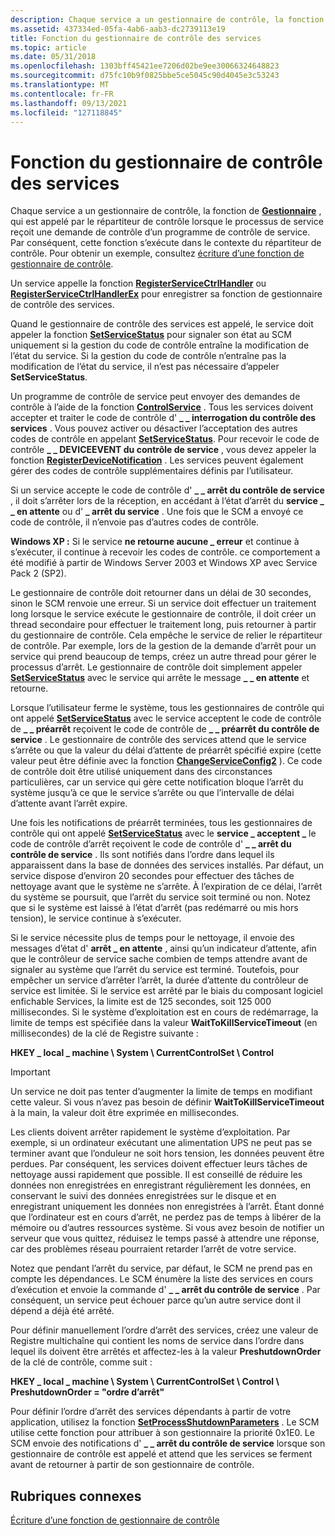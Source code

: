 ```yaml
---
description: Chaque service a un gestionnaire de contrôle, la fonction de gestionnaire, qui est appelé par le répartiteur de contrôle lorsque le processus de service reçoit une demande de contrôle d’un programme de contrôle de service.
ms.assetid: 437334ed-05fa-4ab6-aab3-dc2739113e19
title: Fonction du gestionnaire de contrôle des services
ms.topic: article
ms.date: 05/31/2018
ms.openlocfilehash: 1303bff45421ee7206d02be9ee30066324648823
ms.sourcegitcommit: d75fc10b9f0825bbe5ce5045c90d4045e3c53243
ms.translationtype: MT
ms.contentlocale: fr-FR
ms.lasthandoff: 09/13/2021
ms.locfileid: "127118845"
---
```

# <a name="service-control-handler-function"></a>Fonction du gestionnaire de contrôle des services

Chaque service a un gestionnaire de contrôle, la fonction de [**Gestionnaire**](/windows/desktop/api/Winsvc/nc-winsvc-lphandler_function) , qui est appelé par le répartiteur de contrôle lorsque le processus de service reçoit une demande de contrôle d’un programme de contrôle de service. Par conséquent, cette fonction s’exécute dans le contexte du répartiteur de contrôle. Pour obtenir un exemple, consultez [écriture d’une fonction de gestionnaire de contrôle](writing-a-control-handler-function.md).

Un service appelle la fonction [**RegisterServiceCtrlHandler**](/windows/desktop/api/Winsvc/nf-winsvc-registerservicectrlhandlera) ou [**RegisterServiceCtrlHandlerEx**](/windows/desktop/api/Winsvc/nf-winsvc-registerservicectrlhandlerexa) pour enregistrer sa fonction de gestionnaire de contrôle des services.

Quand le gestionnaire de contrôle des services est appelé, le service doit appeler la fonction [**SetServiceStatus**](/windows/desktop/api/Winsvc/nf-winsvc-setservicestatus) pour signaler son état au SCM uniquement si la gestion du code de contrôle entraîne la modification de l’état du service. Si la gestion du code de contrôle n’entraîne pas la modification de l’état du service, il n’est pas nécessaire d’appeler **SetServiceStatus**.

Un programme de contrôle de service peut envoyer des demandes de contrôle à l’aide de la fonction [**ControlService**](/windows/desktop/api/Winsvc/nf-winsvc-controlservice) . Tous les services doivent accepter et traiter le code de contrôle d' **\_ \_ interrogation du contrôle des services** . Vous pouvez activer ou désactiver l’acceptation des autres codes de contrôle en appelant [**SetServiceStatus**](/windows/desktop/api/Winsvc/nf-winsvc-setservicestatus). Pour recevoir le code de contrôle **\_ \_ DEVICEEVENT du contrôle de service** , vous devez appeler la fonction [**RegisterDeviceNotification**](/windows/desktop/api/winuser/nf-winuser-registerdevicenotificationa) . Les services peuvent également gérer des codes de contrôle supplémentaires définis par l’utilisateur.

Si un service accepte le code de contrôle d' **\_ \_ arrêt du contrôle de service** , il doit s’arrêter lors de la réception, en accédant à l’état d’arrêt du **service \_ \_ en attente** ou d' **\_ arrêt du service** . Une fois que le SCM a envoyé ce code de contrôle, il n’envoie pas d’autres codes de contrôle.

**Windows XP :** Si le service **ne retourne aucune \_ erreur** et continue à s’exécuter, il continue à recevoir les codes de contrôle. ce comportement a été modifié à partir de Windows Server 2003 et Windows XP avec Service Pack 2 (SP2).

Le gestionnaire de contrôle doit retourner dans un délai de 30 secondes, sinon le SCM renvoie une erreur. Si un service doit effectuer un traitement long lorsque le service exécute le gestionnaire de contrôle, il doit créer un thread secondaire pour effectuer le traitement long, puis retourner à partir du gestionnaire de contrôle. Cela empêche le service de relier le répartiteur de contrôle. Par exemple, lors de la gestion de la demande d’arrêt pour un service qui prend beaucoup de temps, créez un autre thread pour gérer le processus d’arrêt. Le gestionnaire de contrôle doit simplement appeler [**SetServiceStatus**](/windows/desktop/api/Winsvc/nf-winsvc-setservicestatus) avec le service qui arrête le message **\_ \_ en attente** et retourne.

Lorsque l’utilisateur ferme le système, tous les gestionnaires de contrôle qui ont appelé [**SetServiceStatus**](/windows/desktop/api/Winsvc/nf-winsvc-setservicestatus) avec le service acceptent le code de contrôle de **\_ \_ préarrêt** reçoivent le code de contrôle de **\_ \_ préarrêt du contrôle de service** . Le gestionnaire de contrôle des services attend que le service s’arrête ou que la valeur du délai d’attente de préarrêt spécifié expire (cette valeur peut être définie avec la fonction [**ChangeServiceConfig2**](/windows/desktop/api/Winsvc/nf-winsvc-changeserviceconfig2a) ). Ce code de contrôle doit être utilisé uniquement dans des circonstances particulières, car un service qui gère cette notification bloque l’arrêt du système jusqu’à ce que le service s’arrête ou que l’intervalle de délai d’attente avant l’arrêt expire.

Une fois les notifications de préarrêt terminées, tous les gestionnaires de contrôle qui ont appelé [**SetServiceStatus**](/windows/desktop/api/Winsvc/nf-winsvc-setservicestatus) avec le **service \_ acceptent \_** le code de contrôle d’arrêt reçoivent le code de contrôle d' **\_ \_ arrêt du contrôle de service** . Ils sont notifiés dans l’ordre dans lequel ils apparaissent dans la base de données des services installés. Par défaut, un service dispose d’environ 20 secondes pour effectuer des tâches de nettoyage avant que le système ne s’arrête. À l’expiration de ce délai, l’arrêt du système se poursuit, que l’arrêt du service soit terminé ou non. Notez que si le système est laissé à l’état d’arrêt (pas redémarré ou mis hors tension), le service continue à s’exécuter.

Si le service nécessite plus de temps pour le nettoyage, il envoie des messages d’état d' **arrêt \_ en attente** , ainsi qu’un indicateur d’attente, afin que le contrôleur de service sache combien de temps attendre avant de signaler au système que l’arrêt du service est terminé. Toutefois, pour empêcher un service d’arrêter l’arrêt, la durée d’attente du contrôleur de service est limitée. Si le service est arrêté par le biais du composant logiciel enfichable Services, la limite est de 125 secondes, soit 125 000 millisecondes. Si le système d’exploitation est en cours de redémarrage, la limite de temps est spécifiée dans la valeur **WaitToKillServiceTimeout** (en millisecondes) de la clé de Registre suivante :

**HKEY \_ local \_ machine \\ System \\ CurrentControlSet \\ Control**

> [!IMPORTANT]
> Un service ne doit pas tenter d’augmenter la limite de temps en modifiant cette valeur. Si vous n’avez pas besoin de définir **WaitToKillServiceTimeout** à la main, la valeur doit être exprimée en millisecondes.

Les clients doivent arrêter rapidement le système d’exploitation. Par exemple, si un ordinateur exécutant une alimentation UPS ne peut pas se terminer avant que l’onduleur ne soit hors tension, les données peuvent être perdues. Par conséquent, les services doivent effectuer leurs tâches de nettoyage aussi rapidement que possible. Il est conseillé de réduire les données non enregistrées en enregistrant régulièrement les données, en conservant le suivi des données enregistrées sur le disque et en enregistrant uniquement les données non enregistrées à l’arrêt. Étant donné que l’ordinateur est en cours d’arrêt, ne perdez pas de temps à libérer de la mémoire ou d’autres ressources système. Si vous avez besoin de notifier un serveur que vous quittez, réduisez le temps passé à attendre une réponse, car des problèmes réseau pourraient retarder l’arrêt de votre service.

Notez que pendant l’arrêt du service, par défaut, le SCM ne prend pas en compte les dépendances. Le SCM énumère la liste des services en cours d’exécution et envoie la commande d' **\_ \_ arrêt du contrôle de service** . Par conséquent, un service peut échouer parce qu’un autre service dont il dépend a déjà été arrêté.

Pour définir manuellement l’ordre d’arrêt des services, créez une valeur de Registre multichaîne qui contient les noms de service dans l’ordre dans lequel ils doivent être arrêtés et affectez-les à la valeur **PreshutdownOrder** de la clé de contrôle, comme suit :

**HKEY \_ local \_ machine \\ System \\ CurrentControlSet \\ Control \\ PreshutdownOrder = "ordre d’arrêt"**

Pour définir l’ordre d’arrêt des services dépendants à partir de votre application, utilisez la fonction [**SetProcessShutdownParameters**](/windows/desktop/api/processthreadsapi/nf-processthreadsapi-setprocessshutdownparameters) . Le SCM utilise cette fonction pour attribuer à son gestionnaire la priorité 0x1E0. Le SCM envoie des notifications d' **\_ \_ arrêt du contrôle de service** lorsque son gestionnaire de contrôle est appelé et attend que les services se ferment avant de retourner à partir de son gestionnaire de contrôle.

## <a name="related-topics"></a>Rubriques connexes

<dl> <dt>

[Écriture d’une fonction de gestionnaire de contrôle](writing-a-control-handler-function.md)
</dt> </dl>

 

 
